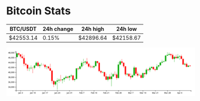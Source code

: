 # Bitcoin Stats

BTC/USDT|24h change|24h high|24h low|
|---|---|---|---|
|$42553.14|0.15%|$42896.64|$42158.67|

<img src="./chart.svg">
